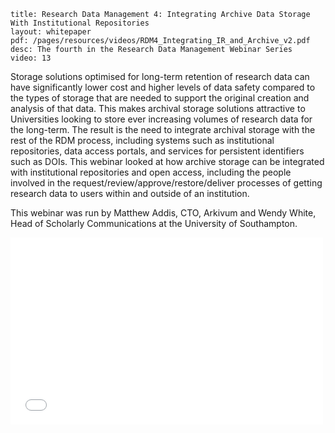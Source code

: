```
title: Research Data Management 4: Integrating Archive Data Storage With Institutional Repositories 
layout: whitepaper
pdf: /pages/resources/videos/RDM4_Integrating_IR_and_Archive_v2.pdf
desc: The fourth in the Research Data Management Webinar Series
video: 13
```

Storage solutions optimised for long-term retention of research data can have significantly lower cost and higher levels of data safety compared to the types of storage that are needed to support the original creation and analysis of that data. This makes archival storage solutions attractive to Universities looking to store ever increasing volumes of research data for the long-term. The result is the need to integrate archival storage with the rest of the RDM process, including systems such as institutional repositories, data access portals, and services for persistent identifiers such as DOIs. This webinar looked at how archive storage can be integrated with institutional repositories and open access, including the people involved in the request/review/approve/restore/deliver processes of getting research data to users within and outside of an institution.       

This webinar was run by Matthew Addis, CTO, Arkivum and Wendy White, Head of Scholarly Communications at the University of Southampton. 

<iframe src="//player.vimeo.com/video/69458864" width="500" height="299" frameborder="0" webkitallowfullscreen mozallowfullscreen allowfullscreen></iframe> 
